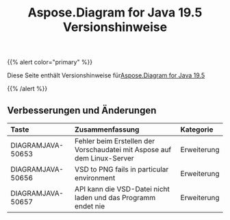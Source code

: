 ﻿---
title: Aspose.Diagram for Java 19.5 Versionshinweise
type: docs
weight: 80
url: /de/java/aspose-diagram-for-java-19-5-release-notes/
---
{{% alert color="primary" %}} 

Diese Seite enthält Versionshinweise für[Aspose.Diagram for Java 19.5](https://docs.aspose.com/diagram/java/aspose-diagram-for-java-19-5-release-notes/)

{{% /alert %}} 
## **Verbesserungen und Änderungen**

|**Taste**|**Zusammenfassung**|**Kategorie**|
|:- |:- |:- |
|DIAGRAMJAVA-50653|Fehler beim Erstellen der Vorschaudatei mit Aspose auf dem Linux-Server|Erweiterung|
|DIAGRAMJAVA-50656|VSD to PNG fails in particular environment|Erweiterung|
|DIAGRAMJAVA-50657|API kann die VSD-Datei nicht laden und das Programm endet nie|Erweiterung|

